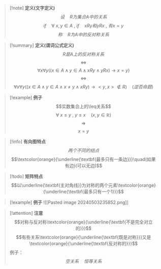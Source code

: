 > [!note] **定义(文字定义)**
> $$设 \quad R为集合A中的关系$$
$$if \quad \forall \ x , y \in A \ , \ if \quad xRy和yRx \ , \ 有x=y$$
$$称\quad R为A中的反对称关系$$

> [!summary] **定义(谓词公式定义)**
> $$R是A上的反对称关系$$
> $$\Leftrightarrow$$
> $$\forall x \forall y ((x \in A \wedge y \in A \wedge xRy \wedge yRx)\rightarrow x=y)$$
> $$\Leftrightarrow$$
> $$\forall x \forall y ((x \in A \wedge y \in A \wedge x \neq y \wedge xRy)\rightarrow<y,x>\notin R)\quad (逆否命题)$$

> [!example] **例子**
> $$实数集合上的\leq关系$$
> $$\forall \ x \leq y \ , \  y \leq x \quad (x,y \in \mathbb{R})$$
> $$\Rightarrow$$
> $$x=y$$

>[!info] **有向图特点**
>$$两个不同的结点$$
>$$\textcolor{orange}{\underline{\textbf{最多只有一条边}}}\quad(如果有边)(可以无边)$$

> [!todo]  **矩阵特点**
> $$以\underline{\textbf{主对角线}}为对称的两个元素\textcolor{orange}{\underline{\textbf{最多只有一个1}}}$$

> [!example] **例子**
> ![[Pasted image 20240503235852.png]]

> [!attention] **注意**
> $$对称与反对称\textcolor{orange}{\underline{\textbf{不是完全对立的}}}$$
> $$有些关系\textcolor{orange}{\underline{\textbf{既是对称}}}又是 \textcolor{orange}{\underline{\textbf{反对称的}}}$$
> 例子：
> $$空关系 \quad 恒等关系$$